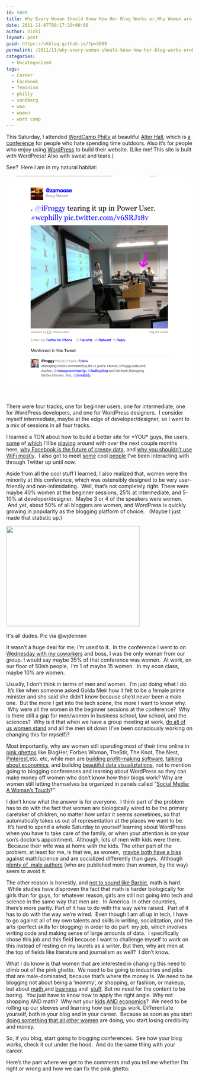 ```yaml
---
id: 5889
title: Why Every Woman Should Know How Her Blog Works or,Why Women are still marginalized.
date: 2011-11-07T08:17:29+00:00
author: Vicki
layout: post
guid: https://vkblog.github.io/?p=5889
permalink: /2011/11/why-every-woman-should-know-how-her-blog-works-orwhy-women-are-still-marginalized/
categories:
  - Uncategorized
tags:
  - Career
  - Facebook
  - feminism
  - philly
  - sandberg
  - waa
  - women
  - word camp
---
```

This Saturday, I attended <a href="http://2011.philly.wordcamp.org/" target="_blank">WordCamp Philly</a> at beautiful <a href="http://sbm.temple.edu/alter/alter-hall.html" target="_blank">Alter Hall</a>, which is <a href="http://bubel.files.wordpress.com/2011/11/wpid-img_00721.jpg" target="_blank">a conference</a> for people who hate spending time outdoors. Also it&#8217;s for people who enjoy using <a href="http://wordpress.org/" target="_blank">WordPress</a> to build their website. (Like me! This site is built with WordPress! Also with sweat and tears.)

See?  Here I am in my natural habitat:

<p style="text-align: center;">
  <a href="https://raw.githubusercontent.com/vkblog/vkblog.github.io/master/public/img/2011/11/Screen-shot-2011-11-06-at-10.02.48-PM.png"><img class="aligncenter size-full wp-image-5894" title="Screen shot 2011-11-06 at 10.02.48 PM" src="https://raw.githubusercontent.com/vkblog/vkblog.github.io/master/public/img/2011/11/Screen-shot-2011-11-06-at-10.02.48-PM.png" alt="" width="493" height="565" /></a>
</p>

&nbsp;

There were four tracks, one for beginner users, one for intermediate, one for WordPress developers, and one for WordPress designers.  I consider myself intermediate, maybe at the edge of developer/designer, so I went to a mix of sessions in all four tracks.

I learned a TON about how to build a better site for \*YOU\* guys, the users, <a href="http://buddypress.org/" target="_blank">some</a> of <a href="https://www.cloudflare.com/" target="_blank">which</a> I&#8217;ll be <a href="http://wordpress.org/extend/plugins/mustavatar/" target="_blank">playing</a> around with over the next couple months here, <a href="http://andrewspittle.net/2011/11/05/wcphilly-facebook/" target="_blank">why Facebook is the future of creepy data</a>, and <a href="http://www.slideshare.net/armeda/wordcamp-chicago-2011-wordpress-end-user-security-dre-armeda" target="_blank">why you shouldn&#8217;t use WiFi mostly</a>.  I also got to meet <a href="http://andrewnorcross.com/" target="_blank">some</a> cool <a href="http://www.liamdempsey.com/" target="_blank">people</a> I&#8217;ve been interacting with through Twitter up until now.

Aside from all the cool stuff I learned, I also realized that, women were the minority at this conference, which was ostensibly designed to be very user-friendly and non-intimidating.  Well, that&#8217;s not completely right. There were maybe 40% women at the beginner sessions, 25% at intermediate, and 5-10% at developer/designer.  Maybe 3 or 4 of the speakers were women.  And yet, about 50% of all bloggers are women, and WordPress is quickly growing in popularity as the blogging platform of choice.   (Maybe I just made that statistic up.)

<div style="width: 370px" class="wp-caption alignnone">
  <img class=" " src="http://s1-03.twitpicproxy.com/photos/large/441883221.jpg" alt="" width="360" height="270" />
  
  <p class="wp-caption-text">
    It's all dudes. Pic via @wjdennen
  </p>
</div>

It wasn&#8217;t a huge deal for me; I&#8217;m used to it.  In the conference I went to on <a href="http://www.webanalyticsassociation.org/?page=philly_symposium" target="_blank">Wednesday with my coworkers</a> and boss, I was the only woman from our group. I would say maybe 35% of that conference was women.  At work, on our floor of 50ish people,  I&#8217;m 1 of maybe 15 women.  In my econ class, maybe 10% are women.

Usually, I don&#8217;t think in terms of men and women.  I&#8217;m just doing what I do.  It&#8217;s like when someone asked Golda Meir how it felt to be a female prime minister and she said she didn&#8217;t know because she&#8217;d never been a male one.  But the more I get into the tech scene, the more I want to know why.  Why were all the women in the beginner sessions at the conference?  Why is there still a gap for men/women in business school, law school, and the sciences?  Why is it that when we have a group meeting at work, <a href="http://www.ted.com/talks/sheryl_sandberg_why_we_have_too_few_women_leaders.html" target="_blank">do all of us women stand</a> and all the men sit down (I&#8217;ve been consciously working on changing this for myself)?

Most importantly, why are women still spending most of their time online in <a href="http://www.forbes.com/sites/susannahbreslin/2011/06/14/how-to-get-out-of-the-pink-ghetto/" target="_blank">pink ghettos</a> like BlogHer, Forbes Woman, TheStir, The Knot, The Nest, <a href="http://pinterest.com/veeko/" target="_blank">Pinterest</a>,etc. etc, while men are <a href="http://news.ycombinator.org/" target="_blank">building profit-making software</a>, <a href="http://www.economistsdoitwithmodels.com/2011/03/27/random-link-where-are-the-female-economics-bloggers/" target="_blank">talking about economics</a>, and building <a href="http://flowingdata.com/" target="_blank">beautiful data visualiztations</a>, not to mention going to blogging conferences and learning about WordPress so they can make money off women who don&#8217;t know how their blogs work? Why are women still letting themselves be organized in panels called &#8220;<a href="http://www.forbes.com/sites/susannahbreslin/2011/07/25/why-women-shouldnt-go-to-tech-conferences/" target="_blank">Social Media: A Woman&#8217;s Touch</a>?&#8221;

I don&#8217;t know what the answer is for everyone.  I think part of the problem has to do with the fact that women are biologically wired to be the primary caretaker of children, no matter how unfair it seems sometimes, so that automatically takes us out of representation at the places we want to be.  It&#8217;s hard to spend a whole Saturday to yourself learning about WordPress when you have to take care of the family, or when your attention is on your son&#8217;s doctor&#8217;s appointment.  Although, lots of men with kids were there.  Because their wife was at home with the kids. The other part of the problem, at least for me, is that we, as women,  <a href="http://thesocietypages.org/socimages/2010/02/09/the-truth-about-gender-and-math/" target="_blank">maybe both have a bias</a> against math/science and are socialized differently than guys.  Although <a href="http://www.tnr.com/article/books-and-arts/82930/VIDA-women-writers-magazines-book-reviews" target="_blank">plenty of  male authors</a> (who are published more than women, by the way) seem to avoid it.

The other reason is honestly, and <a href="http://www.youtube.com/watch?v=NO0cvqT1tAE" target="_blank">not to sound like Barbie</a>, math is hard.  While studies have disproven the fact that math is harder biologically for girls than for guys, for whatever reason, girls are still not going into tech and science in the same way that men are.  In America. In other countries, there&#8217;s more parity. Part of it has to do with the way we&#8217;re raised.  Part of it has to do with the way we&#8217;re wired.  Even though I am all up in tech, I have to go against all of my own talents and skills in writing, socialization, and the arts (perfect skills for blogging) in order to do part  my job, which involves writing code and making sense of large amounts of data.  I specifically chose this job and this field because I want to challenge myself to work on this instead of resting on my laurels as a writer. But then, why are men at the top of fields like literature and journalism as well?  I don&#8217;t know.

What I do know is that women that are interested in changing this need to climb out of the pink ghetto.  We need to be going to industries and jobs that are male-dominated, because that&#8217;s where the money is. We need to be blogging not about being a &#8216;mommy&#8217;, or shopping, or fashion, or makeup, but about <a href="http://blog.tanyakhovanova.com/" target="_blank">math </a>and <a href="http://blog.penelopetrunk.com/2011/02/07/salaries-top-out-at-age-40/" target="_blank">business</a> and  <a href="http://www.economistsdoitwithmodels.com/" target="_blank">stuff</a>. But no need for the content to be boring.  You just have to know how to apply the right angle. Why not shopping AND math?  Why not your <a href="http://gametheorist.blogspot.com/2011/08/economic-meaning-in-childrens-books.html" target="_blank">kids AND economics</a>?  We need to be rolling up our sleeves and learning how our blogs work. Differentiate yourself, both in your blog and in your career.  Because as soon as you start <a href="http://www.forbes.com/sites/susannahbreslin/2011/07/25/why-women-shouldnt-go-to-tech-conferences/" target="_blank">doing something that all other women</a> are doing, you start losing credibility and money.

So, if you blog, start going to blogging conferences.  See how your blog works, check it out under the hood.  And do the same thing with your career.

Here&#8217;s the part where we get to the comments and you tell me whether I&#8217;m right or wrong and how we can fix the pink ghetto:

&nbsp;